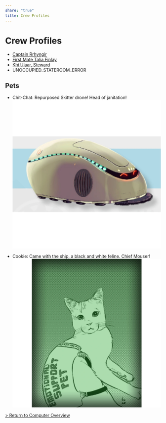```yaml
---
share: "true"
title: Crew Profiles
---
```

  
# Crew Profiles  
  
- [Captain Rrhyngir](./Rrhyngir.md)  
- [First Mate Talia Finlay](./TaliaFinlay.md)  
- [Khi Ulaar, Steward](./KhiUlaar.md)  
- UNOCCUPIED_STATEROOM_ERROR  
  
## Pets  
  
* Chit-Chat: Repurposed Skitter drone! Head of janitation! ![ChitChat.png](../Attachments/ChitChat.png)  
  
* Cookie: Came with the ship, a black and white feline. Chief Mouser! ![Cookie.png](../Attachments/Cookie.png)  
  
[> Return to Computer Overview](../index.md)